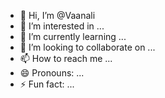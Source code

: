 - 👋 Hi, I’m @Vaanali
- 👀 I’m interested in ...
- 🌱 I’m currently learning ...
- 💞️ I’m looking to collaborate on ...
- 📫 How to reach me ...
- 😄 Pronouns: ...
- ⚡ Fun fact: ...

<!---
Vaanali/Vaanali is a ✨ special ✨ repository because its `README.md` (this file) appears on your GitHub profile.
You can click the Preview link to take a look at your changes.
--->
